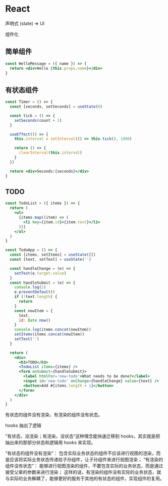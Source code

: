 # React

声明式 (state) => UI

组件化

## 简单组件

```jsx
const HelloMessage = ({ name }) => {
  return <div>Hello {this.props.name}</div>
}
```

## 有状态组件

```jsx
const Timer = () => {
  const [seconds, setSeconds] = useState(0)

  const tick = () => {
    setSeconds(count + 1)
  }

  useEffect(() => {
    this.interval = setInterval(() => this.tick(), 1000)

    return () => {
      clearInterval(this.interval)
    }
  })

  return <div>Seconds:{seconds}</div>
}
```

## TODO

```jsx
const TodoList = ({ items }) => {
  return (
    <ul>
      {items.map((item) => (
        <li key={item.id}>{item.text}</li>
      ))}
    </ul>
  )
}

const TodoApp = () => {
  const [items, setItems] = useState([])
  const [text, setText] = useState('')

  const handleChange = (e) => {
    setText(e.target.value)
  }
  const handleSubmit = (e) => {
    console.log(1)
    e.preventDefault()
    if (!text.length) {
      return
    }
    const newItem = {
      text,
      id: Date.now()
    }
    console.log(items.concat(newItem))
    setItems(items.concat(newItem))
    setText('')
  }

  return (
    <div>
      <h3>TODO</h3>
      <TodoList items={items} />
      <form onSubmit={handleSubmit}>
        <label htmlFor='new-todo'>What needs to be done?</label>
        <input id='new-todo' onChange={handleChange} value={text} />
        <button>Add #{items.length + 1}</button>
      </form>
    </div>
  )
}
```

有状态的组件没有渲染，有渲染的组件没有状态。

hooks 抽出了逻辑

”有状态，没渲染；有渲染，没状态“这种理念能快速迁移到 hooks，其实就是把抽出来的那部分状态和逻辑用 hooks 来实现。

“有状态的组件没有渲染”：
包含实际业务状态的组件不应该进行视图的渲染，而是应该将实际业务状态传递给子孙组件，让子孙组件来进行视图渲染；
“有渲染的组件没有状态”：
能够进行视图渲染的组件，不要包含实际的业务状态，而是通过接受父辈的参数来进行渲染；
这样的话，有渲染的组件没有实际的业务状态，就与实际的业务解耦了，能够更好的服务于其他的有状态的组件，实现组件的复用。
